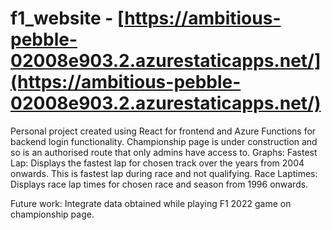 # f1_website - [https://ambitious-pebble-02008e903.2.azurestaticapps.net/](https://ambitious-pebble-02008e903.2.azurestaticapps.net/)

Personal project created using React for frontend and Azure Functions for backend login functionality.
Championship page is under construction and so is an authorised route that only admins have access to.
Graphs:
Fastest Lap: Displays the fastest lap for chosen track over the years from 2004 onwards. This is fastest lap during race and not qualifying.
Race Laptimes: Displays race lap times for chosen race and season from 1996 onwards. 

Future work:
Integrate data obtained while playing F1 2022 game on championship page.
